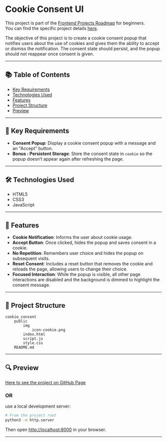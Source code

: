 # Cookie Consent UI

This project is part of the [Frontend Projects Roadmap](https://roadmap.sh/frontend/projects) for beginners.  
You can find the specific project details [here](https://roadmap.sh/projects/cookie-consent).

The objective of this project is to create a cookie consent popup that notifies users about the use of cookies and gives them the ability to accept or dismiss the notification. The consent state should persist, and the popup should not reappear once consent is given.

---

## 📚 Table of Contents

- [Key Requirements](#key-requirements)
- [Technologies Used](#technologies-used)
- [Features](#features)
- [Project Structure](#project-structure)
- [Preview](#preview)

---

## 🔑 Key Requirements

- **Consent Popup**: Display a cookie consent popup with a message and an "Accept" button.
- **Bonus : Persistent Storage**: Store the consent state in `cookie` so the popup doesn’t appear again after refreshing the page.
---

## 🛠️ Technologies Used

- HTML5
- CSS3
- JavaScript

---

## 🚀 Features

- **Cookie Notification**: Informs the user about cookie usage.
- **Accept Button**: Once clicked, hides the popup and saves consent in a cookie.
- **No Repetition**: Remembers user choice and hides the popup on subsequent visits.
- **Reset Consent**: Includes a reset button that removes the cookie and reloads the page, allowing users to change their choice.
- **Focused Interaction**: While the popup is visible, all other page interactions are disabled and the background is dimmed to highlight the consent message.

---

## 📁 Project Structure
<!-- START PROJECT STRUCTURE -->
```
cookie_consent
	public
		img
			icon-cookie.png
		index.html
		script.js
		style.css
	README.md

```
<!-- END PROJECT STRUCTURE -->

---

## 🔍 Preview
<!-- START LINK TO PREVIEW --> 
[Here to see the project on GitHub Page](https://kizz4.github.io/practice/frontend_practice/beginner_projects/cookie_consent/public)
<!-- END LINK TO PREVIEW -->

### OR

use a local development server:

```bash
# From the project root
python3 -m http.server
```

Then open [http://localhost:8000](http://localhost:8000) in your browser.

---
